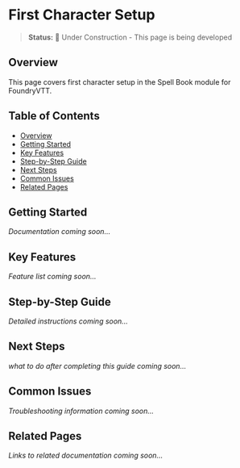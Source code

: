 # First Character Setup

> **Status:** 🚧 Under Construction - This page is being developed

## Overview

This page covers first character setup in the Spell Book module for FoundryVTT.

## Table of Contents

- [Overview](#overview)
- [Getting Started](#getting-started)
- [Key Features](#key-features)
- [Step-by-Step Guide](#step-by-step-guide)
- [Next Steps](#next-steps)
- [Common Issues](#common-issues)
- [Related Pages](#related-pages)

## Getting Started

*Documentation coming soon...*

## Key Features

*Feature list coming soon...*

## Step-by-Step Guide

*Detailed instructions coming soon...*

## Next Steps

*what to do after completing this guide coming soon...*

## Common Issues

*Troubleshooting information coming soon...*

## Related Pages

*Links to related documentation coming soon...*

